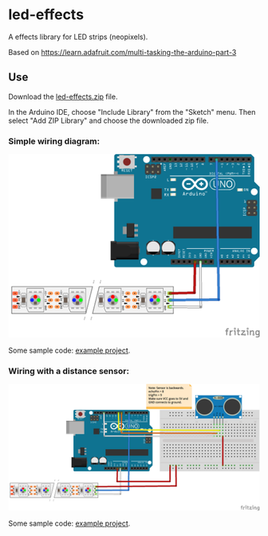 # led-effects
A effects library for LED strips (neopixels).

Based on https://learn.adafruit.com/multi-tasking-the-arduino-part-3

## Use
Download the [led-effects.zip](https://github.com/holyokecodes/led-effects/raw/master/led-effects.zip) file.

In the Arduino IDE, choose "Include Library" from the "Sketch" menu. Then select "Add ZIP Library" and choose the downloaded zip file.

### Simple wiring diagram:
![Circuit Diagram](https://github.com/holyokecodes/led-effects/raw/master/diagrams/led-strip_bb.png)

Some sample code: [example project](https://github.com/holyokecodes/led-effects/blob/master/examples/simple-led-effects/simple-led-effects.ino).

### Wiring with a distance sensor:
![Circuit Diagram with a distance sensor](https://github.com/holyokecodes/led-effects/raw/master/diagrams/jack-o-lantern_bb.png)

Some sample code: [example project](https://github.com/holyokecodes/led-effects/blob/master/examples/jack-o-lantern_leds/jack-o-lantern_leds.ino).
